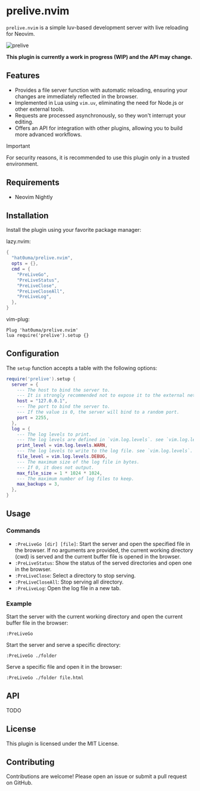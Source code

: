 # prelive.nvim

`prelive.nvim` is a simple luv-based development server with live reloading for Neovim.

![prelive](https://github.com/user-attachments/assets/bc9b5ee5-22c8-4137-93c1-f0d964b67c72)

**This plugin is currently a work in progress (WIP) and the API may change.**

## Features

- Provides a file server function with automatic reloading, ensuring your changes are immediately reflected in the browser.
- Implemented in Lua using `vim.uv`, eliminating the need for Node.js or other external tools.
- Requests are processed asynchronously, so they won't interrupt your editing.
- Offers an API for integration with other plugins, allowing you to build more advanced workflows.

> [!IMPORTANT]
> For security reasons, it is recommended to use this plugin only in a trusted environment.

## Requirements

- Neovim Nightly

## Installation

Install the plugin using your favorite package manager:

lazy.nvim:

```lua
{
  "hat0uma/prelive.nvim",
  opts = {},
  cmd = {
    "PreLiveGo",
    "PreLiveStatus",
    "PreLiveClose",
    "PreLiveCloseAll",
    "PreLiveLog",
  },
}
```

vim-plug:

```vim
Plug 'hat0uma/prelive.nvim'
lua require('prelive').setup {}
```

## Configuration

The `setup` function accepts a table with the following options:

```lua
require('prelive').setup {
  server = {
    --- The host to bind the server to.
    --- It is strongly recommended not to expose it to the external network.
    host = "127.0.0.1",
    --- The port to bind the server to.
    --- If the value is 0, the server will bind to a random port.
    port = 2255,
  },
  log = {
    --- The log levels to print.
    --- The log levels are defined in `vim.log.levels`. see `vim.log.levels`.
    print_level = vim.log.levels.WARN,
    --- The log levels to write to the log file. see `vim.log.levels`.
    file_level = vim.log.levels.DEBUG,
    --- The maximum size of the log file in bytes.
    --- If 0, it does not output.
    max_file_size = 1 * 1024 * 1024,
    --- The maximum number of log files to keep.
    max_backups = 3,
  },
}
```

## Usage

### Commands

- `:PreLiveGo [dir] [file]`: Start the server and open the specified file in the browser. If no arguments are provided, the current working directory (cwd) is served and the current buffer file is opened in the browser.
- `:PreLiveStatus`: Show the status of the served directories and open one in the browser.
- `:PreLiveClose`: Select a directory to stop serving.
- `:PreLiveCloseAll`: Stop serving all directory.
- `:PreLiveLog`: Open the log file in a new tab.

### Example

Start the server with the current working directory and open the current buffer file in the browser:

```vim
:PreLiveGo
```

Start the server and serve a specific directory:

```vim
:PreLiveGo ./folder
```

Serve a specific file and open it in the browser:

```vim
:PreLiveGo ./folder file.html
```

## API

TODO

## License

This plugin is licensed under the MIT License.

## Contributing

Contributions are welcome! Please open an issue or submit a pull request on GitHub.
